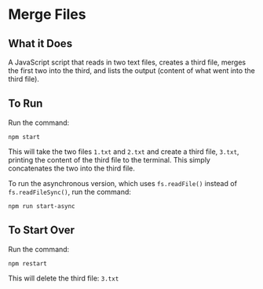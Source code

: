 # Merge Files

## What it Does

A JavaScript script that reads in two text files, creates a third file, merges the first two into the third, and lists the output (content of what went into the third file).

## To Run

Run the command:

`npm start`

This will take the two files `1.txt` and `2.txt` and create a third file, `3.txt`, printing the content of the third file to the terminal. This simply concatenates the two into the third file.

To run the asynchronous version, which uses `fs.readFile()` instead of `fs.readFileSync()`, run the command:

`npm run start-async`

## To Start Over

Run the command:

`npm restart`

This will delete the third file: `3.txt`